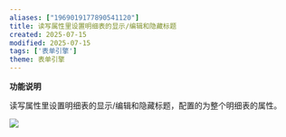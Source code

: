 ```yaml
---
aliases: ["1969019177890541120"]
title: 读写属性里设置明细表的显示/编辑和隐藏标题
created: 2025-07-15
modified: 2025-07-15
tags: ['表单引擎']
theme: 表单引擎
---
```


**功能说明**

读写属性里设置明细表的显示/编辑和隐藏标题，配置的为整个明细表的属性。

![](https://myhelpdoc.oss-cn-heyuan.aliyuncs.com/mdimages/5d73727d643e53878752817938a51fab.jpg)

